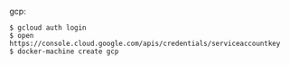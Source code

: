 gcp:

    $ gcloud auth login
    $ open https://console.cloud.google.com/apis/credentials/serviceaccountkey
    $ docker-machine create gcp
